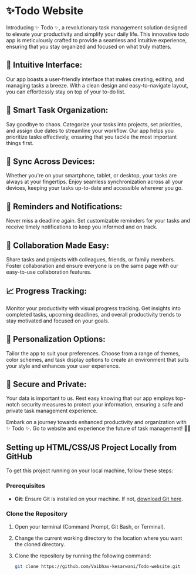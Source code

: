 # ✨Todo Website

Introducing ✨ Todo ✨, a revolutionary task management solution designed to elevate your productivity and simplify your daily life. This innovative todo app is meticulously crafted to provide a seamless and intuitive experience, ensuring that you stay organized and focused on what truly matters.

## 🎨 Intuitive Interface: 
Our app boasts a user-friendly interface that makes creating, editing, and managing tasks a breeze. With a clean design and easy-to-navigate layout, you can effortlessly stay on top of your to-do list.

## 🚀 Smart Task Organization:
Say goodbye to chaos. Categorize your tasks into projects, set priorities, and assign due dates to streamline your workflow. Our app helps you prioritize tasks effectively, ensuring that you tackle the most important things first.

## 🔄 Sync Across Devices: 
Whether you're on your smartphone, tablet, or desktop, your tasks are always at your fingertips. Enjoy seamless synchronization across all your devices, keeping your tasks up-to-date and accessible wherever you go.

## 🔔 Reminders and Notifications: 
Never miss a deadline again. Set customizable reminders for your tasks and receive timely notifications to keep you informed and on track.

## 🤝 Collaboration Made Easy: 
Share tasks and projects with colleagues, friends, or family members. Foster collaboration and ensure everyone is on the same page with our easy-to-use collaboration features.

## 📈 Progress Tracking: 
Monitor your productivity with visual progress tracking. Get insights into completed tasks, upcoming deadlines, and overall productivity trends to stay motivated and focused on your goals.

## 🎨 Personalization Options: 
Tailor the app to suit your preferences. Choose from a range of themes, color schemes, and task display options to create an environment that suits your style and enhances your user experience.

## 🔐 Secure and Private: 
Your data is important to us. Rest easy knowing that our app employs top-notch security measures to protect your information, ensuring a safe and private task management experience.

Embark on a journey towards enhanced productivity and organization with ✨ Todo ✨. Go to website and experience the future of task management! 🚀📅

## Setting up HTML/CSS/JS Project Locally from GitHub

To get this project running on your local machine, follow these steps:

### Prerequisites

- **Git**: Ensure Git is installed on your machine. If not, [download Git here](https://git-scm.com/downloads).

### Clone the Repository

1. Open your terminal (Command Prompt, Git Bash, or Terminal).
2. Change the current working directory to the location where you want the cloned directory.
3. Clone the repository by running the following command:

   ```bash
   git clone https://github.com/Vaibhav-kesarwani/Todo-website.git
